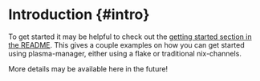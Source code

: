 # Introduction {#intro}
To get started it may be helpful to check out the
[getting started section in the README](https://github.com/nix-community/plasma-manager?tab=readme-ov-file#getting-started).
This gives a couple examples on how you can get started using plasma-manager,
either using a flake or traditional nix-channels.

More details may be available here in the future!